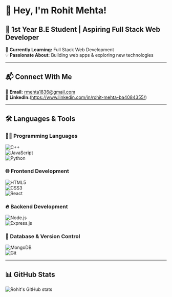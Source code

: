 # 👋 Hey, I'm **Rohit Mehta**!  
## 🚀 1st Year B.E Student | Aspiring Full Stack Web Developer  

🌱 **Currently Learning:** Full Stack Web Development  
💡 **Passionate About:** Building web apps & exploring new technologies  

---

## 📬 Connect With Me  
📧 **Email:** rmehta1836@gmail.com  
💼 **LinkedIn:**(https://www.linkedin.com/in/rohit-mehta-ba4084355/)  

---

## 🛠️ Languages & Tools  
### 👨‍💻 Programming Languages  
![C++](https://img.shields.io/badge/-C++-00599C?style=flat-square&logo=c%2B%2B&logoColor=white)  
![JavaScript](https://img.shields.io/badge/-JavaScript-F7DF1E?style=flat-square&logo=javascript&logoColor=black)  
![Python](https://img.shields.io/badge/-Python-3776AB?style=flat-square&logo=python&logoColor=white)  

### 🌐 Frontend Development  
![HTML5](https://img.shields.io/badge/-HTML5-E34F26?style=flat-square&logo=html5&logoColor=white)  
![CSS3](https://img.shields.io/badge/-CSS3-1572B6?style=flat-square&logo=css3)  
![React](https://img.shields.io/badge/-React-61DAFB?style=flat-square&logo=react&logoColor=black)  

### 🔥 Backend Development  
![Node.js](https://img.shields.io/badge/-Node.js-339933?style=flat-square&logo=node.js&logoColor=white)  
![Express.js](https://img.shields.io/badge/-Express.js-000000?style=flat-square&logo=express&logoColor=white)  

### 💾 Database & Version Control  
![MongoDB](https://img.shields.io/badge/-MongoDB-47A248?style=flat-square&logo=mongodb&logoColor=white)  
![Git](https://img.shields.io/badge/-Git-F05032?style=flat-square&logo=git&logoColor=white)  

---

## 📊 GitHub Stats  
![Rohit's GitHub stats](https://github-readme-stats.vercel.app/api?username=rohitmehta18&show_icons=true&theme=radical)

<!--
**rohitmehta18/rohitmehta18** is a ✨ _special_ ✨ repository because its `README.md` (this file) appears on your GitHub profile.

Here are some ideas to get you started:

- 🔭 I’m currently working on ...
- 🌱 I’m currently learning ...
- 👯 I’m looking to collaborate on ...
- 🤔 I’m looking for help with ...
- 💬 Ask me about ...
- 📫 How to reach me: ...
- 😄 Pronouns: ...
- ⚡ Fun fact: ...
-->
